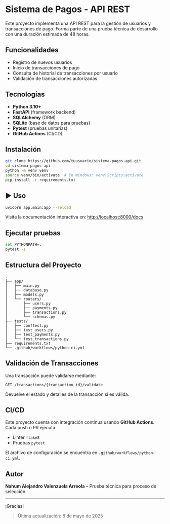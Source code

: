 # Sistema de Pagos - API REST

Este proyecto implementa una API REST para la gestión de usuarios y transacciones de pago. Forma parte de una prueba técnica de desarrollo con una duración estimada de 48 horas.

##  Funcionalidades

- Registro de nuevos usuarios
- Inicio de transacciones de pago
- Consulta de historial de transacciones por usuario
- Validación de transacciones autorizadas

##  Tecnologías

- **Python 3.10+**
- **FastAPI** (framework backend)
- **SQLAlchemy** (ORM)
- **SQLite** (base de datos para pruebas)
- **Pytest** (pruebas unitarias)
- **GitHub Actions** (CI/CD)

##  Instalación

```bash
git clone https://github.com/tuusuario/sistema-pagos-api.git
cd sistema-pagos-api
python -m venv venv
source venv/bin/activate  # En Windows: venv\Scripts\activate
pip install -r requirements.txt
```

## ▶️ Uso

```bash
uvicorn app.main:app --reload
```

Visita la documentación interactiva en: [http://localhost:8000/docs](http://localhost:8000/docs)

##  Ejecutar pruebas

```bash
set PYTHONPATH=.
pytest -s
```

##  Estructura del Proyecto

```
.
├── app/
│   ├── main.py
│   ├── database.py
│   ├── models.py
│   └── routers/
│       ├── users.py
│       ├── payments.py
│       ├── transactions.py
│       └── schemas.py
├── tests/
│   ├── conftest.py
│   ├── test_users.py
│   ├── test_payments.py
│   └── test_transactions.py
├── requirements.txt
└── .github/workflows/python-ci.yml
```

##  Validación de Transacciones

Una transacción puede validarse mediante:

```http
GET /transactions/{transaction_id}/validate
```

Devuelve el estado y detalles de la transacción si es válida.

##  CI/CD

Este proyecto cuenta con integración continua usando **GitHub Actions**. Cada push o PR ejecuta:

- Linter `flake8`
- Pruebas `pytest`

El archivo de configuración se encuentra en `.github/workflows/python-ci.yml`.

## Autor

**Nahum Alejandro Valenzuela Arreola** – Prueba técnica para proceso de selección.

---

¡Gracias!
> Última actualización: 8 de mayo de 2025
